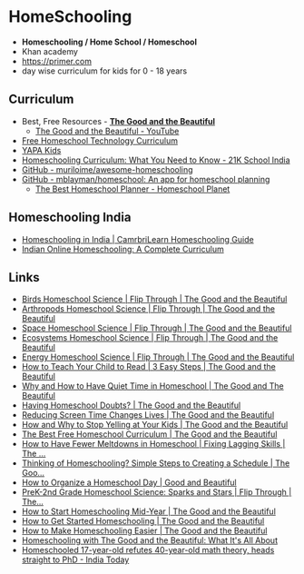 # HomeSchooling

- **Homeschooling / Home School / Homeschool**
- Khan academy
- https://primer.com
- day wise curriculum for kids for 0 - 18 years

## Curriculum

- Best, Free Resources - **[The Good and the Beautiful](https://www.goodandbeautiful.com/)**
	- [The Good and the Beautiful - YouTube](https://www.youtube.com/thegoodandthebeautiful)
- [Free Homeschool Technology Curriculum](https://freedomhomeschooling.com/technology/)
- [YAPA Kids](https://www.yapakids.org/)
- [Homeschooling Curriculum: What You Need to Know - 21K School India](https://www.21kschool.com/in/blog/homeschooling-curriculum/)
- [GitHub - muriloime/awesome-homeschooling](https://github.com/muriloime/awesome-homeschooling)
- [GitHub - mblayman/homeschool: An app for homeschool planning](https://github.com/mblayman/homeschool)
	- [The Best Homeschool Planner - Homeschool Planet](https://homeschoolplanet.com/)

## Homeschooling India

- [Homeschooling in India \| CamrbriLearn Homeschooling Guide](https://cambrilearn.com/homeschooling/india)
- [Indian Online Homeschooling: A Complete Curriculum](https://www.theclassofone.com/onine-homeschooling-curriculum-for-indian-parents.php)

## Links

- [Birds Homeschool Science | Flip Through | The Good and the Beautiful](https://youtu.be/pjpMXA9CECY)
- [Arthropods Homeschool Science | Flip Through | The Good and the Beautiful](https://youtu.be/1-lr1q1hwfA)
- [Space Homeschool Science | Flip Through | The Good and the Beautiful](https://youtu.be/WKaDaumbyVc)
- [Ecosystems Homeschool Science | Flip Through | The Good and the Beautiful](https://youtu.be/MyMwOn21_rA)
- [Energy Homeschool Science | Flip Through | The Good and the Beautiful](https://youtu.be/5mHeF5r8DcQ)
- [How to Teach Your Child to Read | 3 Easy Steps | The Good and the Beautiful](https://youtu.be/bB2NFs_edFo)
- [Why and How to Have Quiet Time in Homeschool | The Good and The Beautiful](https://youtu.be/O8tNL2ocM-s)
- [Having Homeschool Doubts? | The Good and the Beautiful](https://youtu.be/H6KAi09ddFc)
- [Reducing Screen Time Changes Lives | The Good and the Beautiful](https://youtu.be/asz-Bb2gSwc)
- [How and Why to Stop Yelling at Your Kids | The Good and the Beautiful](https://youtu.be/mn_iPxvt_Vo)
- [The Best Free Homeschool Curriculum | The Good and the Beautiful](https://youtu.be/guAR9MpNH2A)
- [How to Have Fewer Meltdowns in Homeschool | Fixing Lagging Skills | The ...](https://youtu.be/EcmD7AzeSlc)
- [Thinking of Homeschooling? Simple Steps to Creating a Schedule | The Goo...](https://youtu.be/tRgCW9Evyic)
- [How to Organize a Homeschool Day | Good and Beautiful](https://youtu.be/nKA7jRtrnBw)
- [PreK-2nd Grade Homeschool Science: Sparks and Stars | Flip Through | The...](https://youtu.be/nYJOfDSIetk)
- [How to Start Homeschooling Mid-Year | The Good and the Beautiful](https://youtu.be/gP3rzfvGKG4)
- [How to Get Started Homeschooling | The Good and the Beautiful](https://youtu.be/STxbmGBkYrk)
- [How to Make Homeschooling Easier | The Good and the Beautiful](https://youtu.be/vH1t2issZcM)
- [Homeschooling with The Good and the Beautiful: What It's All About](https://youtu.be/h39iHJEz49k)
- [Homeschooled 17-year-old refutes 40-year-old math theory, heads straight to PhD - India Today](https://www.indiatoday.in/amp/education-today/news/story/homeschooled-17-year-old-teen-hannah-cairo-refutes-math-theory-mizohata-takeuchi-conjecture-2769519-2025-08-11)
